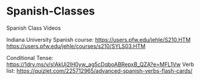 # Spanish-Classes
Spanish Class Videos

Indiana University Spanish course: https://users.pfw.edu/jehle/S210.HTM
https://users.pfw.edu/jehle/courses/s210/SYLS03.HTM




Conditional Tense: https://1drv.ms/v/s!AkUj2lH0yw_ag5cDqboABRepxB_QZA?e=MFL1Vw
Verb list: https://quizlet.com/225712965/advanced-spanish-verbs-flash-cards/
